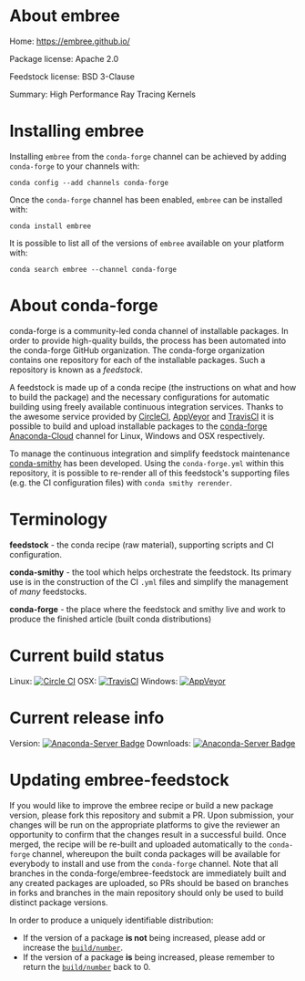 About embree
============

Home: https://embree.github.io/

Package license: Apache 2.0

Feedstock license: BSD 3-Clause

Summary: High Performance Ray Tracing Kernels



Installing embree
=================

Installing `embree` from the `conda-forge` channel can be achieved by adding `conda-forge` to your channels with:

```
conda config --add channels conda-forge
```

Once the `conda-forge` channel has been enabled, `embree` can be installed with:

```
conda install embree
```

It is possible to list all of the versions of `embree` available on your platform with:

```
conda search embree --channel conda-forge
```



About conda-forge
=================

conda-forge is a community-led conda channel of installable packages.
In order to provide high-quality builds, the process has been automated into the
conda-forge GitHub organization. The conda-forge organization contains one repository
for each of the installable packages. Such a repository is known as a *feedstock*.

A feedstock is made up of a conda recipe (the instructions on what and how to build
the package) and the necessary configurations for automatic building using freely
available continuous integration services. Thanks to the awesome service provided by
[CircleCI](https://circleci.com/), [AppVeyor](http://www.appveyor.com/)
and [TravisCI](https://travis-ci.org/) it is possible to build and upload installable
packages to the [conda-forge](https://anaconda.org/conda-forge)
[Anaconda-Cloud](http://docs.anaconda.org/) channel for Linux, Windows and OSX respectively.

To manage the continuous integration and simplify feedstock maintenance
[conda-smithy](http://github.com/conda-forge/conda-smithy) has been developed.
Using the ``conda-forge.yml`` within this repository, it is possible to re-render all of
this feedstock's supporting files (e.g. the CI configuration files) with ``conda smithy rerender``.


Terminology
===========

**feedstock** - the conda recipe (raw material), supporting scripts and CI configuration.

**conda-smithy** - the tool which helps orchestrate the feedstock.
                   Its primary use is in the construction of the CI ``.yml`` files
                   and simplify the management of *many* feedstocks.

**conda-forge** - the place where the feedstock and smithy live and work to
                  produce the finished article (built conda distributions)

Current build status
====================

Linux: [![Circle CI](https://circleci.com/gh/conda-forge/embree-feedstock.svg?style=shield)](https://circleci.com/gh/conda-forge/embree-feedstock)
OSX: [![TravisCI](https://travis-ci.org/conda-forge/embree-feedstock.svg?branch=master)](https://travis-ci.org/conda-forge/embree-feedstock)
Windows: [![AppVeyor](https://ci.appveyor.com/api/projects/status/github/conda-forge/embree-feedstock?svg=True)](https://ci.appveyor.com/project/conda-forge/embree-feedstock/branch/master)

Current release info
====================
Version: [![Anaconda-Server Badge](https://anaconda.org/conda-forge/embree/badges/version.svg)](https://anaconda.org/conda-forge/embree)
Downloads: [![Anaconda-Server Badge](https://anaconda.org/conda-forge/embree/badges/downloads.svg)](https://anaconda.org/conda-forge/embree)


Updating embree-feedstock
=========================

If you would like to improve the embree recipe or build a new
package version, please fork this repository and submit a PR. Upon submission,
your changes will be run on the appropriate platforms to give the reviewer an
opportunity to confirm that the changes result in a successful build. Once
merged, the recipe will be re-built and uploaded automatically to the
`conda-forge` channel, whereupon the built conda packages will be available for
everybody to install and use from the `conda-forge` channel.
Note that all branches in the conda-forge/embree-feedstock are
immediately built and any created packages are uploaded, so PRs should be based
on branches in forks and branches in the main repository should only be used to
build distinct package versions.

In order to produce a uniquely identifiable distribution:
 * If the version of a package **is not** being increased, please add or increase
   the [``build/number``](http://conda.pydata.org/docs/building/meta-yaml.html#build-number-and-string).
 * If the version of a package **is** being increased, please remember to return
   the [``build/number``](http://conda.pydata.org/docs/building/meta-yaml.html#build-number-and-string)
   back to 0.
